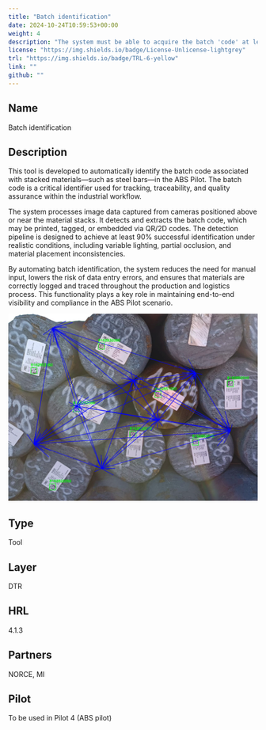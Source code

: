 ```yaml
---
title: "Batch identification"
date: 2024-10-24T10:59:53+00:00
weight: 4
description: "The system must be able to acquire the batch 'code' at least in the 90% of cases (ABS Pilot)"
license: "https://img.shields.io/badge/License-Unlicense-lightgrey"
trl: "https://img.shields.io/badge/TRL-6-yellow"
link: ""
github: ""
---
```


## Name
Batch identification

## Description
This tool is developed to automatically identify the batch code associated with stacked materials—such as steel bars—in the ABS Pilot. The batch code is a critical identifier used for tracking, traceability, and quality assurance within the industrial workflow.

The system processes image data captured from cameras positioned above or near the material stacks. It detects and extracts the batch code, which may be printed, tagged, or embedded via QR/2D codes. The detection pipeline is designed to achieve at least 90% successful identification under realistic conditions, including variable lighting, partial occlusion, and material placement inconsistencies.

By automating batch identification, the system reduces the need for manual input, lowers the risk of data entry errors, and ensures that materials are correctly logged and traced throughout the production and logistics process. This functionality plays a key role in maintaining end-to-end visibility and compliance in the ABS Pilot scenario.

![Batch Identification](/images/pilot04-digitaltwin-batch-identification.png)
## Type
Tool

## Layer
DTR

## HRL
4.1.3

## Partners
NORCE, MI

## Pilot
To be used in Pilot 4 (ABS pilot)
